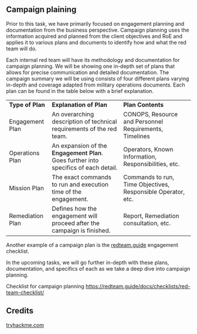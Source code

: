 ## Campaign plaining

<p>Prior to this task, we have primarily focused on engagement planning and documentation from the business perspective. Campaign planning uses the information acquired and planned from the client objectives and RoE and applies it to various plans and documents to identify how and what the red team will do.</p><p>
</p><p>Each internal red team will have its methodology and documentation for campaign planning. We will be showing one in-depth set of plans that allows for precise communication and detailed documentation. The campaign summary we will be using consists of four different plans varying in-depth and coverage adapted from military operations documents. Each plan can be found in the table below with a brief explanation.</p><table><tbody><tr><td><b>Type of Plan</b></td><td><b>Explanation of Plan</b></td><td><b>Plan Contents</b></td></tr><tr><td>Engagement Plan</td><td>An overarching description of technical requirements of the red team.<br></td><td>CONOPS, Resource and Personnel Requirements, Timelines<br></td></tr><tr><td>Operations Plan</td><td>An expansion of the <span style="font-weight:600" >Engagement Plan</span>. Goes further into specifics of each detail.<br></td><td>Operators, Known Information, Responsibilities, etc.<br></td></tr><tr><td>Mission Plan</td><td>The exact commands to run and execution time of the engagement.<br></td><td>Commands to run, Time Objectives, Responsible Operator, etc.<br></td></tr><tr><td>Remediation Plan</td><td>Defines how the engagement will proceed after the campaign is finished.<br></td><td>Report, Remediation consultation, etc.<br></td></tr></tbody></table><p>Another example of a campaign plan is the&nbsp;<a href="http://redteam.guide/">redteam.guide</a>&nbsp;engagement checklist. </p><p>
</p><p>In the upcoming tasks, we will go further in-depth with these plans, documentation, and specifics of each as we take a deep dive into campaign planning.</p><ul>
</ul>

Checklist for campaign planning
https://redteam.guide/docs/checklists/red-team-checklist/

## Credits

[tryhackme.com](tryhackme.com)
